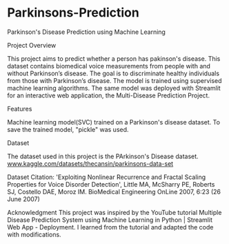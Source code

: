 # Parkinsons-Prediction
Parkinson's Disease Prediction using Machine Learning

Project Overview

This project aims to predict whether a person has pakinson's disease. This dataset contains biomedical voice measurements from people with and without Parkinson’s disease. The goal is to discriminate healthy individuals from those with Parkinson’s disease. The model is trained using supervised machine learning algorithms. The same model was deployed with Streamlit for an interactive web application, the Multi-Disease Prediction Project.

Features

Machine learning model(SVC) trained on a Parkinson's disease dataset. To save the trained model, "pickle" was used.

Dataset

The dataset used in this project is the PArkinson's Disease dataset. www.kaggle.com/datasets/thecansin/parkinsons-data-set

Dataset Citation: 'Exploiting Nonlinear Recurrence and Fractal Scaling Properties for Voice Disorder Detection', Little MA, McSharry PE, Roberts SJ, Costello DAE, Moroz IM. BioMedical Engineering OnLine 2007, 6:23 (26 June 2007)

Acknowledgment
This project was inspired by the YouTube tutorial Multiple Disease Prediction System using Machine Learning in Python | Streamlit Web App - Deployment. I learned from the tutorial and adapted the code with modifications.
